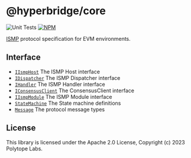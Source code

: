 # @hyperbridge/core

![Unit Tests](https://github.com/polytope-labs/hyperbridge-sdk/actions/workflows/test-core.yml/badge.svg)
[![NPM](https://img.shields.io/npm/v/@hyperbridge/core?label=%40hyperbridge%2Fcore)](https://www.npmjs.com/package/@hyperbridge/core)

[ISMP](https://docs.hyperbridge.network/protocol/ismp) protocol specification for EVM environments.

## Interface

 - [`IIsmpHost`](interfaces/IIsmpHost.sol) The ISMP Host interface
 - [`IDispatcher`](interfaces/IDispatcher.sol) The ISMP Dispatcher interface
 - [`IHandler`](interfaces/IHandler.sol) The ISMP Handler interface
 - [`IConsensusClient`](interfaces/IConsensusClient.sol) The ConsensusClient interface
 - [`IIsmpModule`](interfaces/IIsmpModule.sol) The ISMP Module interface
 - [`StateMachine`](interfaces/StateMachine.sol) The State machine definitions
 - [`Message`](interfaces/Message.sol) The protocol message types


## License

This library is licensed under the Apache 2.0 License, Copyright (c) 2023 Polytope Labs.

